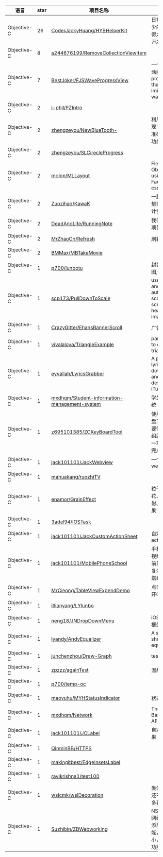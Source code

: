 语言|star|项目名称|描述
---|---|---|---
Objective-C|26|[CoderJackyHuang/HYBHelperKit](https://github.com/CoderJackyHuang/HYBHelperKit)|日常开发必不可少的神器之一，得之可享拥兵百万之雄威！
Objective-C|8|[a244676199/RemoveCollectionViewItem](https://github.com/a244676199/RemoveCollectionViewItem)| 
Objective-C|7|[BestJoker/FJSWaveProgressView](https://github.com/BestJoker/FJSWaveProgressView)|一个水波的加载动画,A progressView that ti imitations the water waving
Objective-C|2|[i-phil/PZIntro](https://github.com/i-phil/PZIntro)| 
Objective-C|2|[zhengzeyou/NewBlueTooth-](https://github.com/zhengzeyou/NewBlueTooth-)|利用蓝牙技术实现了一块高效，准确的时尚运动功能的app
Objective-C|2|[zhengzeyou/SLCirecleProgress](https://github.com/zhengzeyou/SLCirecleProgress)| 
Objective-C|2|[molon/MLLayout](https://github.com/molon/MLLayout)|Flexbox in Objective-C, using Facebook's css-layout.
Objective-C|2|[Zuozihao/KawaK](https://github.com/Zuozihao/KawaK)|一款蓝牙发热鞋垫控制APP,带计步功能
Objective-C|2|[DeadAndLife/RunningNote](https://github.com/DeadAndLife/RunningNote)|我们的跑步日记项目
Objective-C|2|[MrZhaoCn/Refresh](https://github.com/MrZhaoCn/Refresh)|刷新框架
Objective-C|2|[BMMax/MBTakeMovie](https://github.com/BMMax/MBTakeMovie)| 
Objective-C|1|[p700/lunbotu](https://github.com/p700/lunbotu)|封装好的轮播图,无线滚动
Objective-C|1|[scp173/PullDownToScale](https://github.com/scp173/PullDownToScale)|user masonry and xib autolayout to scale scrollview's header imagerview
Objective-C|1|[CrazyGitter/EhansBannerScroll](https://github.com/CrazyGitter/EhansBannerScroll)|广告栏轮播组件
Objective-C|1|[vivalalova/TriangleExample](https://github.com/vivalalova/TriangleExample)|pan 3 UIViews  to draw a triangle
Objective-C|1|[eyvallah/LyricsGrabber](https://github.com/eyvallah/LyricsGrabber)|A powerful lyrics downloader and displayer designed for iTunes
Objective-C|1|[mxdhqm/Student-information-management-system](https://github.com/mxdhqm/Student-information-management-system)|学生信息管理系统
Objective-C|1|[z695101385/ZCKeyBoardTool](https://github.com/z695101385/ZCKeyBoardTool)|使用超简单的键盘工具条，只需要传入文本框数组就可实现（上一项，下一项，完成）功能
Objective-C|1|[jack101101/JackWebview](https://github.com/jack101101/JackWebview)|一个简单的webview
Objective-C|1|[mahuakang/ruozhiTV](https://github.com/mahuakang/ruozhiTV)| 
Objective-C|1|[enamor/GrainEffect](https://github.com/enamor/GrainEffect)|粒子掉落、烟花、雪花、喷射、礼物冒泡效果
Objective-C|1|[3adel94/IOSTask](https://github.com/3adel94/IOSTask)| 
Objective-C|1|[jack101101/JackCustomActionSheet](https://github.com/jack101101/JackCustomActionSheet)|自定义的一个actionsheet
Objective-C|1|[jack101101/MobilePhoneSchool](https://github.com/jack101101/MobilePhoneSchool)|手机学堂，一个视频播放器，目前只是一个首页复杂界面的架构搭建。
Objective-C|1|[MrCieong/TableViewExpendDemo](https://github.com/MrCieong/TableViewExpendDemo)|点击Section展开Cell
Objective-C|1|[itlianyang/LYlunbo](https://github.com/itlianyang/LYlunbo)| 
Objective-C|1|[neng18/JNDropDownMenu](https://github.com/neng18/JNDropDownMenu)|iOS 下拉菜单UI框架
Objective-C|1|[lyandy/AndyEqualizer](https://github.com/lyandy/AndyEqualizer)|A sample to show audio equalizer
Objective-C|1|[junchenzhou/Draw-Graph](https://github.com/junchenzhou/Draw-Graph)|test
Objective-C|1|[zpzzz/againTest](https://github.com/zpzzz/againTest)|温故知新
Objective-C|1|[p700/temp-oc](https://github.com/p700/temp-oc)| 
Objective-C|1|[maoyuhu/MYHStatusIndicator](https://github.com/maoyuhu/MYHStatusIndicator)|状态栏指示器
Objective-C|1|[mxdhqm/Network](https://github.com/mxdhqm/Network)|The Request Based on AFNetworking
Objective-C|1|[jack101101/JCLabel](https://github.com/jack101101/JCLabel)|自定义跑马灯效果
Objective-C|1|[QinminBB/HTTPS](https://github.com/QinminBB/HTTPS)| 
Objective-C|1|[makingitbest/EdgeInsetsLabel](https://github.com/makingitbest/EdgeInsetsLabel)| 
Objective-C|1|[ravikrishna1/test100](https://github.com/ravikrishna1/test100)| 
Objective-C|1|[wslcmk/wslDecoration](https://github.com/wslcmk/wslDecoration)|类似于朋友圈，还不完善，有许多要改进的地方
Objective-C|1|[Suzhibin/ZBWebworking](https://github.com/Suzhibin/ZBWebworking)|NSURLSession 网络请求的封装    添加了缓存功能，显示缓存大小，删除缓存等功能 
